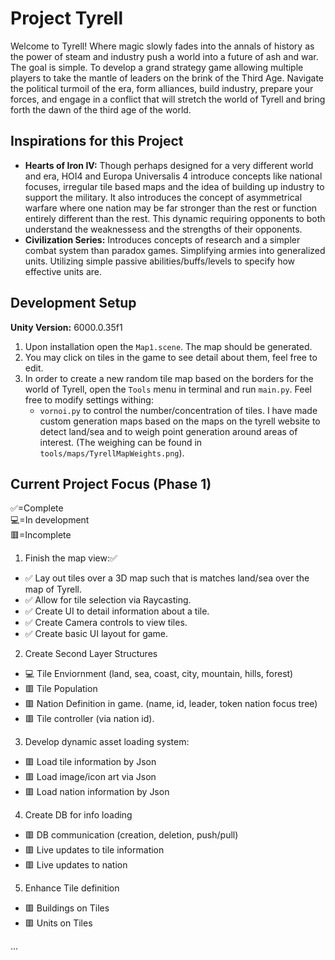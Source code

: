 # Project Tyrell
Welcome to Tyrell! Where magic slowly fades into the annals of history as the power of steam and industry push a world into a future of ash and war. The goal is simple. To develop a grand strategy game allowing multiple players to take the mantle of leaders on the brink of the Third Age. Navigate the political turmoil of the era, form alliances, build industry, prepare your forces, and engage in a conflict that will stretch the world of Tyrell and bring forth the dawn of the third age of the world.

## Inspirations for this Project
- **Hearts of Iron IV:** Though perhaps designed for a very different world and era, HOI4 and Europa Universalis 4 introduce concepts like national focuses, irregular tile based maps and the idea of building up industry to support the military. It also introduces the concept of asymmetrical warfare where one nation may be far stronger than the rest or function entirely different than the rest. This dynamic requiring opponents to both understand the weaknessess and the strengths of their opponents.
- **Civilization Series:** Introduces concepts of research and a simpler combat system than paradox games. Simplifying armies into generalized units. Utilizing simple passive abilities/buffs/levels to specify how effective units are.


## Development Setup
**Unity Version:** 6000.0.35f1

1. Upon installation open the `Map1.scene`. The map should be generated.
2. You may click on tiles in the game to see detail about them, feel free to edit.
3. In order to create a new random tile map based on the borders for the world of Tyrell, open the `Tools` menu in terminal and run `main.py`. Feel free to modify settings withing:
    - `vornoi.py` to control the number/concentration of tiles. I have made custom generation maps based on the maps on the tyrell website to detect land/sea and to weigh point generation around areas of interest. (The weighing can be found in `tools/maps/TyrellMapWeights.png`).

## Current Project Focus (Phase 1)
✅=Complete<br>
💻=In development<br>
🟥=Incomplete<br>

1. Finish the map view:✅

- ✅ Lay out tiles over a 3D map such that is matches land/sea over the map of Tyrell.
- ✅ Allow for tile selection via Raycasting.
- ✅ Create UI to detail information about a tile.
- ✅ Create Camera controls to view tiles.
- ✅ Create basic UI layout for game.

2. Create Second Layer Structures
- 💻 Tile Enviornment (land, sea, coast, city, mountain, hills, forest)
- 🟥 Tile Population
- 🟥 Nation Definition in game. (name, id, leader, token nation focus tree)
- 🟥 Tile controller (via nation id).

3. Develop dynamic asset loading system:
- 🟥 Load tile information by Json
- 🟥 Load image/icon art via Json
- 🟥 Load nation information by Json

4. Create DB for info loading
- 🟥 DB communication (creation, deletion, push/pull)
- 🟥 Live updates to tile information
- 🟥 Live updates to nation

5. Enhance Tile definition
- 🟥 Buildings on Tiles
- 🟥 Units on Tiles

...
